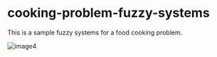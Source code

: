 # cooking-problem-fuzzy-systems
This is a sample fuzzy systems for a food cooking problem.

![image4](https://user-images.githubusercontent.com/48308230/180369303-8e021d51-9181-4c94-bc0a-607f80659aac.png)
